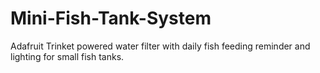 # Mini-Fish-Tank-System
Adafruit Trinket powered water filter with daily fish feeding reminder and lighting for small fish tanks.
